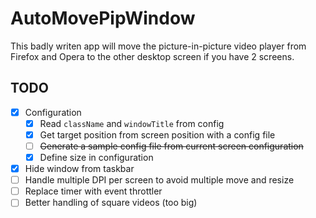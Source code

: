 # AutoMovePipWindow

This badly writen app will move the picture-in-picture video player from Firefox and Opera to the other desktop screen if you have 2 screens.

## TODO

- [x] Configuration
  - [x] Read `className` and `windowTitle` from config
  - [x] Get target position from screen position with a config file
  - [ ] ~~Generate a sample config file from current screen configuration~~
  - [x] Define size in configuration
- [x] Hide window from taskbar
- [ ] Handle multiple DPI per screen to avoid multiple move and resize
- [ ] Replace timer with event throttler
- [ ] Better handling of square videos (too big)
